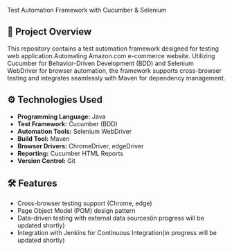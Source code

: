 Test Automation Framework with Cucumber & Selenium

## 📌 Project Overview

This repository contains a test automation framework designed for testing web application.Automating Amazon.com e-commerce website. Utilizing Cucumber for Behavior-Driven Development (BDD) and Selenium WebDriver for browser automation, the framework supports cross-browser testing and integrates seamlessly with Maven for dependency management.

## ⚙️ Technologies Used

- **Programming Language:** Java
- **Test Framework:** Cucumber (BDD)
- **Automation Tools:** Selenium WebDriver
- **Build Tool:** Maven
- **Browser Drivers:** ChromeDriver, edgeDriver
- **Reporting:** Cucumber HTML Reports
- **Version Control:** Git

## 🛠️ Features

- Cross-browser testing support (Chrome, edge)
- Page Object Model (POM) design pattern
- Data-driven testing with external data sources(in progress will be updated shortly)
- Integration with Jenkins for Continuous Integration(in progress will be updated shortly)

